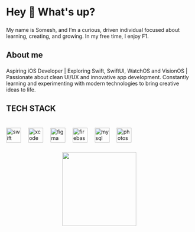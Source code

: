 <h1 align="left">Hey 👋 What's up?</h1>

###

<p align="left">My name is Somesh, and I’m a curious, driven individual focused about learning, creating, and growing. In my free time, I enjoy F1.</p>

###

<h2 align="left">About me</h2>

###

<p align="left">Aspiring iOS Developer | Exploring Swift, SwiftUI, WatchOS and VisionOS | Passionate about clean UI/UX and innovative app development. Constantly learning and experimenting with modern technologies to bring creative ideas to life.</p>

###

<h2 align="left">TECH STACK</h2>

###

<br clear="both">

<div align="left">
  <img src="https://cdn.jsdelivr.net/gh/devicons/devicon/icons/swift/swift-original.svg" height="40" alt="swift logo"  />
  <img width="12" />
  <img src="https://cdn.jsdelivr.net/gh/devicons/devicon/icons/xcode/xcode-original.svg" height="40" alt="xcode logo"  />
  <img width="12" />
  <img src="https://cdn.jsdelivr.net/gh/devicons/devicon/icons/figma/figma-original.svg" height="40" alt="figma logo"  />
  <img width="12" />
  <img src="https://cdn.jsdelivr.net/gh/devicons/devicon/icons/firebase/firebase-plain.svg" height="40" alt="firebase logo"  />
  <img width="12" />
  <img src="https://cdn.jsdelivr.net/gh/devicons/devicon/icons/mysql/mysql-original.svg" height="40" alt="mysql logo"  />
  <img width="12" />
  <img src="https://cdn.jsdelivr.net/gh/devicons/devicon/icons/photoshop/photoshop-plain.svg" height="40" alt="photoshop logo"  />
</div>

###

<div align="center">
  <img height="200" src="https://media.tenor.com/vZZEPrwfe6AAAAAi/happy-amine.gif"  />
</div>

###
